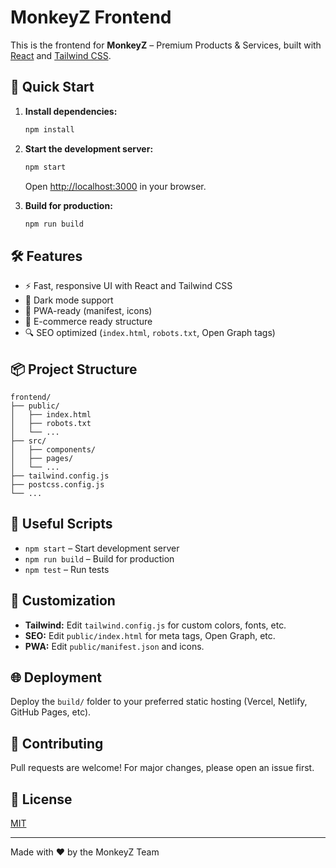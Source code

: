# MonkeyZ Frontend

This is the frontend for **MonkeyZ** – Premium Products & Services, built with [React](https://reactjs.org/) and [Tailwind CSS](https://tailwindcss.com/).

## 🚀 Quick Start

1. **Install dependencies:**
   ```bash
   npm install
   ```

2. **Start the development server:**
   ```bash
   npm start
   ```
   Open [http://localhost:3000](http://localhost:3000) in your browser.

3. **Build for production:**
   ```bash
   npm run build
   ```

## 🛠️ Features

- ⚡ Fast, responsive UI with React and Tailwind CSS
- 🌙 Dark mode support
- 📱 PWA-ready (manifest, icons)
- 🛒 E-commerce ready structure
- 🔍 SEO optimized (`index.html`, `robots.txt`, Open Graph tags)

## 📦 Project Structure

```
frontend/
├── public/
│   ├── index.html
│   ├── robots.txt
│   └── ...
├── src/
│   ├── components/
│   ├── pages/
│   └── ...
├── tailwind.config.js
├── postcss.config.js
└── ...
```

## 🧩 Useful Scripts

- `npm start` – Start development server
- `npm run build` – Build for production
- `npm test` – Run tests

## 📝 Customization

- **Tailwind:** Edit `tailwind.config.js` for custom colors, fonts, etc.
- **SEO:** Edit `public/index.html` for meta tags, Open Graph, etc.
- **PWA:** Edit `public/manifest.json` and icons.

## 🌐 Deployment

Deploy the `build/` folder to your preferred static hosting (Vercel, Netlify, GitHub Pages, etc).

## 🤝 Contributing

Pull requests are welcome! For major changes, please open an issue first.

## 📄 License

[MIT](../LICENSE)

---

Made with ❤️ by the MonkeyZ Team